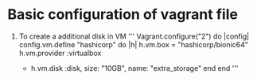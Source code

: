 # Basic configuration of vagrant file

1. To create a additional disk in VM
'''
Vagrant.configure("2") do |config|
  config.vm.define "hashicorp" do |h|
    h.vm.box = "hashicorp/bionic64"
    h.vm.provider :virtualbox

    * h.vm.disk :disk, size: "10GB", name: "extra_storage"
  end
end
'''

